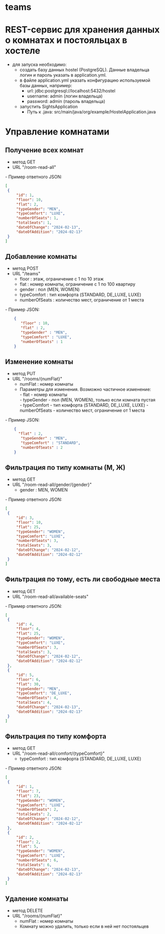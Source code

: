 # teams
# REST-сервис для хранения данных о комнатах и постояльцах в хостеле
 - для запуска необходимо:
   - создать базу данных hostel (PostgreSQL). Данные владельца логин и пароль указать в application.yml.
   - в файле application.yml указать конфигурацию используемой базы данных, например:
      - url: jdbc:postgresql://localhost:5432/hostel
      - username: admin (логин владельца)
      - password: admin (пароль владельца)
   - запустить SightsApplication
      - Путь к .java: src/main/java/org/example/HostelApplication.java
# Управление комнатами
## Получение всех комнат
 - метод GET
 - URL "/room-read-all"  
       
\- Пример ответного JSON: 
   ```JSON
[
    {
        "id": 1,
        "floor": 10,
        "flat": 2,
        "typeGender": "MEN",
        "typeComfort": "LUXE",
        "numberOfSeats": 1,
        "totalSeats": 1,
        "dateOfChange": "2024-02-13",
        "dateOfAddition": "2024-02-13"
    }
]
  ```
## Добавление комнаты
  - метод POST
  - URL "/teams"
    - floor : этаж, ограничение с 1 по 10 этаж
    - flat : номер комнаты, ограничение с 1 по 100 квартиру
    - gender : пол (MEN, WOMEN)
    - typeComfort : тип комфорта (STANDARD, DE_LUXE, LUXE)
    - numberOfSeats : количество мест, ограничение  от 1 места    
  
   \- Пример JSON: 
   ```JSON
       {
          "floor" : 10,
          "flat" : 2,
          "typeGender" : "MEN",
          "typeComfort" : "LUXE",
          "numberOfSeats" : 1
       }
  ```
## Изменение комнаты
  - метод PUT
  - URL "/rooms/{numFlat}"
    - numFlat : номер комнаты
    - Параметры для изменения. Возможно частичное изменение:  
      \- flat - номер комнаты  
      \- typeGender - пол (MEN, WOMEN), только если комната пустая  
      \- typeComfort - тип комфорта (STANDARD, DE_LUXE, LUXE)
      \- numberOfSeats - количество мест, ограничение  от 1 места 
          
   \- Пример JSON: 
   ```JSON
       {
         "flat" : 2,
          "typeGender" : "MEN",
          "typeComfort" : "STANDARD",
          "numberOfSeats" : 2
       }
  ```
## Фильтрация по типу комнаты (М, Ж)
  - метод GET
  - URL "/room-read-all/gender/{gender}"
    - gender : MEN, WOMEN  
          
   \- Пример ответного JSON: 
   ```JSON
[
    {
        "id": 3,
        "floor": 10,
        "flat": 25,
        "typeGender": "WOMEN",
        "typeComfort": "LUXE",
        "numberOfSeats": 3,
        "totalSeats": 3,
        "dateOfChange": "2024-02-12",
        "dateOfAddition": "2024-02-12"
    }
]
  ```
## Фильтрация по тому, есть ли свободные места
  - метод GET
  - URL "/room-read-all/available-seats" 
          
   \- Пример ответного JSON: 
   ```JSON
[
    {
        "id": 4,
        "floor": 4,
        "flat": 25,
        "typeGender": "WOMEN",
        "typeComfort": "LUXE",
        "numberOfSeats": 3,
        "totalSeats": 3,
        "dateOfChange": "2024-02-12",
        "dateOfAddition": "2024-02-12"
    },
    {
        "id": 5,
        "floor": 6,
        "flat": 30,
        "typeGender": "MEN",
        "typeComfort": "DE_LUXE",
        "numberOfSeats": 4,
        "totalSeats": 4,
        "dateOfChange": "2024-02-13",
        "dateOfAddition": "2024-02-13"
    }
]
  ```
## Фильтрация по типу комфорта
  - метод GET
  - URL "/room-read-all/comfort/{typeComfort}"
    - typeComfort : тип комфорта (STANDARD, DE_LUXE, LUXE) 
          
   \- Пример ответного JSON: 
   ```JSON
[
    {
        "id": 1,
        "floor": 7,
        "flat": 23,
        "typeGender": "WOMEN",
        "typeComfort": "LUXE",
        "numberOfSeats": 2,
        "totalSeats": 2,
        "dateOfChange": "2024-02-12",
        "dateOfAddition": "2024-02-12"
    },
    {
        "id": 2,
        "floor": 2,
        "flat": 5,
        "typeGender": "WOMEN",
        "typeComfort": "LUXE",
        "numberOfSeats": 6,
        "totalSeats": 6,
        "dateOfChange": "2024-02-13",
        "dateOfAddition": "2024-02-13"
    }
]
  ```
## Удаление комнаты
  - метод DELETE
  - URL "/rooms/{numFlat}"
     - numFlat : номер комнаты
     - Комнату можно удалить, только если в ней нет постояльцев
